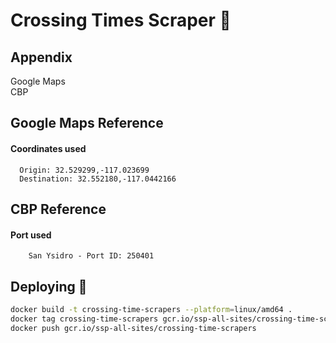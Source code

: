 
# Crossing Times Scraper 🧰




## Appendix

Google Maps \
CBP



## Google Maps Reference

#### Coordinates used

```
  Origin: 32.529299,-117.023699
  Destination: 32.552180,-117.0442166
```


## CBP Reference

#### Port used

```
    San Ysidro - Port ID: 250401
```

## Deploying 🚀
``` bash
docker build -t crossing-time-scrapers --platform=linux/amd64 .
docker tag crossing-time-scrapers gcr.io/ssp-all-sites/crossing-time-scrapers
docker push gcr.io/ssp-all-sites/crossing-time-scrapers
```
